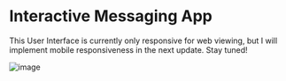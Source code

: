 # Interactive Messaging App

This User Interface is currently only responsive for web viewing, but I will implement mobile responsiveness in the next update. Stay tuned!

![image](https://github.com/devJennyy/messaging-app/assets/135243946/dc8a126e-6853-4948-93b0-5a198b42dbb1)


